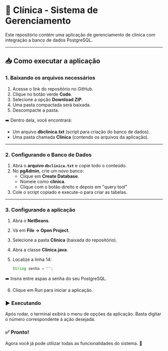 # 🏥 Clínica - Sistema de Gerenciamento

Este repositório contém uma aplicação de gerenciamento de clínica com integração a banco de dados PostgreSQL.  

---

## 📥 Como executar a aplicação

### 1. Baixando os arquivos necessários
1. Acesse o link do repositório no GitHub.  
2. Clique no botão verde **Code**.  
3. Selecione a opção **Download ZIP**.  
4. Uma pasta compactada será baixada.  
5. Descompacte a pasta.  

➡️ Dentro dela, você encontrará:
- Um arquivo **dbclinica.txt** (script para criação do banco de dados).
- Uma pasta chamada **Clinica** (contendo os arquivos da aplicação).  

---

### 2. Configurando o Banco de Dados
1. Abra o **arquivo `dbclinica.txt`** e copie todo o conteúdo.  
2. No **pgAdmin**, crie um novo banco:  
   - Clique em **Create Database**.  
   - Nomeie como **clinica**.
   - Clique com o botão direito e depois em "query tool"
3. Cole o script copiado e execute-o para criar as tabelas.

---

### 3. Configurando a aplicação
1. Abra o **NetBeans**.  
2. Vá em **File → Open Project**.  
3. Selecione a pasta **Clinica** (baixada do repositório).  
4. Abra a classe **Clinica.java**.  
5. Localize a linha 14:  

   ```java
   String senha = "";

➡️ Insira entre aspas a senha do seu PostgreSQL.

6. Clique em Run para iniciar a aplicação.

### ▶️ Executando
Após rodar, o terminal exibirá o menu de opções da aplicação.
Basta digitar o número correspondente à ação desejada.

### ✅ Pronto!
Agora você já pode utilizar todas as funcionalidades do sistema. 🚀
